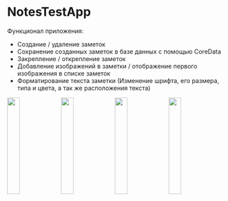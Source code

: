 # NotesTestApp
Функционал приложения:
* Создание / удаление заметок
* Сохранение созданных заметок в базе данных с помощью CoreData
* Закрепление / открепление заметок
* Добавление изображений в заметки / отображение первого изображения в списке заметок
* Форматирование текста заметки (Изменение шрифта, его размера, типа и цвета, а так же расположения текста)




<img src="https://user-images.githubusercontent.com/39233500/159778207-1c84240f-f2a1-4372-b6f8-f4f8480e00de.png" width=24% height=24%> <img src="https://user-images.githubusercontent.com/39233500/159829775-6f7a568d-91a1-4d7d-b697-08072c43d45f.png" width=24% height=24%> <img src="https://user-images.githubusercontent.com/39233500/159588709-5cc5e0c6-3b21-4d00-b7da-1ad8f030168d.png" width=24% height=24%> <img src="https://user-images.githubusercontent.com/39233500/159784371-47d8e34b-c65c-436a-bc19-2ce7c3afed63.png" width=24% height=24%> 
